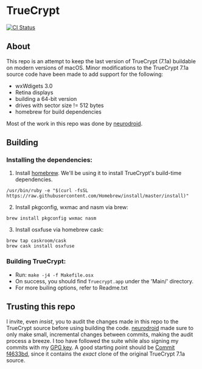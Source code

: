 # TrueCrypt
[![CI Status](http://img.shields.io/travis/mohakshah/TrueCrypt.svg?style=flat)](https://travis-ci.org/mohakshah/TrueCrypt)

## About
This repo is an attempt to keep the last version of TrueCrypt (7.1a) buildable on modern versions of macOS.
Minor modifications to the TrueCrypt 7.1a source code have been made to add support for the following:
- wxWdigets 3.0
- Retina displays
- building a 64-bit version
- drives with sector size != 512 bytes
- homebrew for build dependencies

 Most of the work in this repo was done by [neurodroid](https://github.com/neurodroid/TrueCrypt).

## Building
### Installing the dependencies:
1. Install [homebrew](https://brew.sh). We'll be using it to install TrueCrypt's build-time dependencies.
````
/usr/bin/ruby -e "$(curl -fsSL https://raw.githubusercontent.com/Homebrew/install/master/install)"

````
2. Install pkgconfig, wxmac and nasm via brew:
````
brew install pkgconfig wxmac nasm
````
3. Install osxfuse via homebrew cask:
````
brew tap caskroom/cask
brew cask install osxfuse
````

### Building TrueCrypt:
- Run: `make -j4 -f Makefile.osx`
- On success, you should find `Truecrypt.app` under the 'Main/' directory.
- For more builing options, refer to Readme.txt

## Trusting this repo
I invite, even _insist_, you to audit the changes made in this repo to the TrueCrypt source before using building the code. [neurodroid](https://github.com/neurodroid/TrueCrypt) made sure to only make small, incremental changes between commits, making the audit process a breeze. I too have followed the suite while also signing my commits with my [GPG key](https://pgp.mit.edu/pks/lookup?op=vindex&search=0x774F42916CE22ED5). A good starting point should be [Commit f4633bd](https://github.com/mohakshah/TrueCrypt/commit/f4633bd8fea64bd4098050f03beff9aabe48840a), since it contains the _exact_ clone of the original TrueCrypt 7.1a source.
